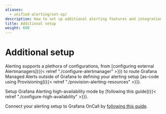 ```yaml
---
aliases:
  - unified-alerting/set-up/
description: How to set up additional alerting features and integrations
title: Additional setup
weight: 600
---
```


# Additional setup

Alerting supports a plethora of configurations, from [configuring external Alertmanagers]({{< relref "./configure-alertmanager" >}}) to route Grafana Managed Alerts outside of Grafana to defining your alerting setup [as-code using Provisioning]({{< relref "./provision-alerting-resources" >}}).

Setup Grafana Alerting high-availability mode by [following this guide]({{< relref "./configure-high-availability" >}}).

Connect your alerting setup to Grafana OnCall by [following this guide](/docs/oncall/latest/integrations/available-integrations/add-grafana-alerting/).
